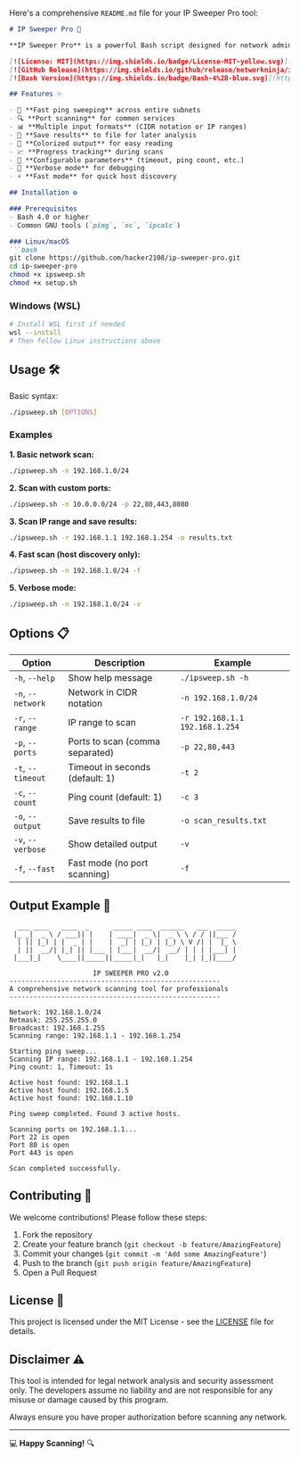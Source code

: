 Here's a comprehensive `README.md` file for your IP Sweeper Pro tool:

```markdown
# IP Sweeper Pro 🚀

**IP Sweeper Pro** is a powerful Bash script designed for network administrators and security professionals to quickly discover active hosts and open ports on a network. With its intuitive interface and robust feature set, it's the ultimate tool for network reconnaissance.

[![License: MIT](https://img.shields.io/badge/License-MIT-yellow.svg)](https://opensource.org/licenses/MIT)
[![GitHub Release](https://img.shields.io/github/release/networkninja/ip-sweeper-pro.svg)](https://github.com/networkninja/ip-sweeper-pro/releases)
[![Bash Version](https://img.shields.io/badge/Bash-4%2B-blue.svg)](https://www.gnu.org/software/bash/)

## Features ✨

- 🚀 **Fast ping sweeping** across entire subnets
- 🔍 **Port scanning** for common services
- 📊 **Multiple input formats** (CIDR notation or IP ranges)
- 💾 **Save results** to file for later analysis
- 🎨 **Colorized output** for easy reading
- 📈 **Progress tracking** during scans
- 🔧 **Configurable parameters** (timeout, ping count, etc.)
- 📝 **Verbose mode** for debugging
- ⚡ **Fast mode** for quick host discovery

## Installation ⚙️

### Prerequisites
- Bash 4.0 or higher
- Common GNU tools (`ping`, `nc`, `ipcalc`)

### Linux/macOS
```bash
git clone https://github.com/hacker2108/ip-sweeper-pro.git
cd ip-sweeper-pro
chmod +x ipsweep.sh
chmod +x setup.sh
```

### Windows (WSL)
```bash
# Install WSL first if needed
wsl --install
# Then follow Linux instructions above
```

## Usage 🛠️

Basic syntax:
```bash
./ipsweep.sh [OPTIONS]
```

### Examples

**1. Basic network scan:**
```bash
./ipsweep.sh -n 192.168.1.0/24
```

**2. Scan with custom ports:**
```bash
./ipsweep.sh -n 10.0.0.0/24 -p 22,80,443,8080
```

**3. Scan IP range and save results:**
```bash
./ipsweep.sh -r 192.168.1.1 192.168.1.254 -o results.txt
```

**4. Fast scan (host discovery only):**
```bash
./ipsweep.sh -n 192.168.1.0/24 -f
```

**5. Verbose mode:**
```bash
./ipsweep.sh -n 192.168.1.0/24 -v
```

## Options 📋

| Option          | Description                                  | Example                      |
|-----------------|--------------------------------------------|------------------------------|
| `-h`, `--help`  | Show help message                          | `./ipsweep.sh -h`            |
| `-n`, `--network` | Network in CIDR notation                  | `-n 192.168.1.0/24`          |
| `-r`, `--range` | IP range to scan                          | `-r 192.168.1.1 192.168.1.254` |
| `-p`, `--ports` | Ports to scan (comma separated)           | `-p 22,80,443`               |
| `-t`, `--timeout` | Timeout in seconds (default: 1)          | `-t 2`                       |
| `-c`, `--count`  | Ping count (default: 1)                   | `-c 3`                       |
| `-o`, `--output` | Save results to file                      | `-o scan_results.txt`        |
| `-v`, `--verbose` | Show detailed output                      | `-v`                         |
| `-f`, `--fast`   | Fast mode (no port scanning)              | `-f`                         |

## Output Example 📄

```text
  ___ ____   ____  _      _____ ____  ______   ___  _____ 
 |_ _|  _ \ / ___|| |    | ____|  _ \|  _ \ \ / / ||___ / 
  | || |_) | |  _ | |    |  _| | |_) | |_) \ V /| |  |_ \ 
  | ||  __/| |_| || |___ | |___|  __/|  __/ | | | |___| | 
 |___|_|    \____||_____||_____|_|   |_|    |_| |_||____/ 

                     IP SWEEPER PRO v2.0
-----------------------------------------------------
A comprehensive network scanning tool for professionals
-----------------------------------------------------

Network: 192.168.1.0/24
Netmask: 255.255.255.0
Broadcast: 192.168.1.255
Scanning range: 192.168.1.1 - 192.168.1.254

Starting ping sweep...
Scanning IP range: 192.168.1.1 - 192.168.1.254
Ping count: 1, Timeout: 1s

Active host found: 192.168.1.1
Active host found: 192.168.1.5
Active host found: 192.168.1.10

Ping sweep completed. Found 3 active hosts.

Scanning ports on 192.168.1.1...
Port 22 is open
Port 80 is open
Port 443 is open

Scan completed successfully.
```

## Contributing 🤝

We welcome contributions! Please follow these steps:

1. Fork the repository
2. Create your feature branch (`git checkout -b feature/AmazingFeature`)
3. Commit your changes (`git commit -m 'Add some AmazingFeature'`)
4. Push to the branch (`git push origin feature/AmazingFeature`)
5. Open a Pull Request

## License 📜

This project is licensed under the MIT License - see the [LICENSE](LICENSE) file for details.

## Disclaimer ⚠️

This tool is intended for legal network analysis and security assessment only. The developers assume no liability and are not responsible for any misuse or damage caused by this program.

Always ensure you have proper authorization before scanning any network.

---
💻 **Happy Scanning!** 🔍
```

